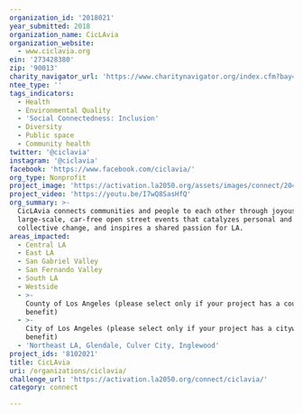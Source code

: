 ```yaml
---
organization_id: '2018021'
year_submitted: 2018
organization_name: CicLAvia
organization_website:
  - www.ciclavia.org
ein: '273428380'
zip: '90013'
charity_navigator_url: 'https://www.charitynavigator.org/index.cfm?bay=search.profile&ein=273428380'
ntee_type: ''
tags_indicators:
  - Health
  - Environmental Quality
  - 'Social Connectedness: Inclusion'
  - Diversity
  - Public space
  - Community health
twitter: '@ciclavia'
instagram: '@ciclavia'
facebook: 'https://www.facebook.com/ciclavia/'
org_type: Nonprofit
project_image: 'https://activation.la2050.org/assets/images/connect/2048-wide/ciclavia.jpg'
project_video: 'https://youtu.be/I7wQ8SasHfQ'
org_summary: >-
  CicLAvia connects communities and people to each other through joyous,
  large-scale, car-free open street events that catalyzes personal and
  collective change, and inspires a shared passion for LA.
areas_impacted:
  - Central LA
  - East LA
  - San Gabriel Valley
  - San Fernando Valley
  - South LA
  - Westside
  - >-
    County of Los Angeles (please select only if your project has a countywide
    benefit)
  - >-
    City of Los Angeles (please select only if your project has a citywide
    benefit)
  - 'Northeast LA, Glendale, Culver City, Inglewood'
project_ids: '8102021'
title: CicLAvia
uri: /organizations/ciclavia/
challenge_url: 'https://activation.la2050.org/connect/ciclavia/'
category: connect

---
```

